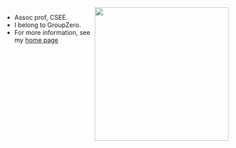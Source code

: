 <img width='300' align='right' src='http://ourmine.googlecode.com/svn/trunk/share/img/TimM.jpg'>

<ul><li>Assoc prof, CSEE.<br>
</li><li>I belong to GroupZero.<br>
</li><li>For more information, see my <a href='http://menzies.us'>home page</a>